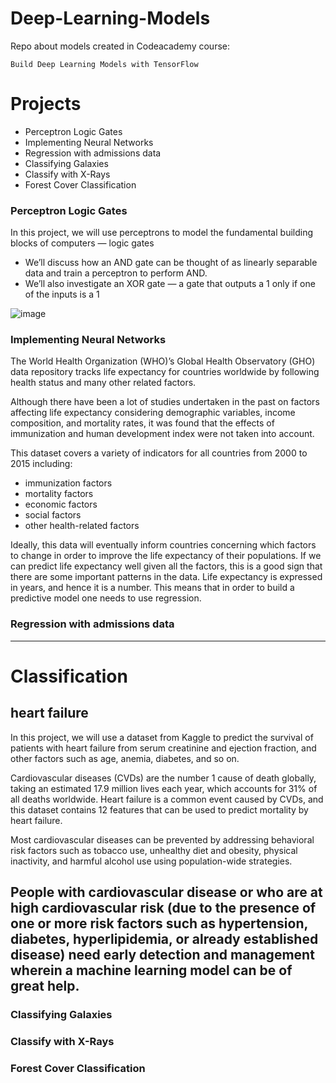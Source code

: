 # Deep-Learning-Models
Repo about models created in Codeacademy course:
    
    Build Deep Learning Models with TensorFlow
# Projects
- Perceptron Logic Gates
- Implementing Neural Networks
- Regression with admissions data
- Classifying Galaxies
- Classify with X-Rays
- Forest Cover Classification

### Perceptron Logic Gates

In this project, we will use perceptrons to model the fundamental building blocks of computers — logic gates
- We’ll discuss how an AND gate can be thought of as linearly separable data and train a perceptron to perform AND.
- We’ll also investigate an XOR gate — a gate that outputs a 1 only if one of the inputs is a 1

![image](https://github.com/user-attachments/assets/7680a2bb-01f8-4dfe-b2b1-27c7020fa35c)


### Implementing Neural Networks
The World Health Organization (WHO)’s Global Health Observatory (GHO) data repository tracks life expectancy for countries worldwide by following health status and many other related factors.

Although there have been a lot of studies undertaken in the past on factors affecting life expectancy considering demographic variables, income composition, and mortality rates, it was found that the effects of immunization and human development index were not taken into account.

This dataset covers a variety of indicators for all countries from 2000 to 2015 including:
- immunization factors
- mortality factors
- economic factors
- social factors
- other health-related factors

Ideally, this data will eventually inform countries concerning which factors to change in order to improve the life expectancy of their populations. If we can predict life expectancy well given all the factors, this is a good sign that there are some important patterns in the data. Life expectancy is expressed in years, and hence it is a number. This means that in order to build a predictive model one needs to use regression.

### Regression with admissions data
---
# Classification
## heart failure
In this project, we will use a dataset from Kaggle to predict the survival of patients with heart failure from serum creatinine and ejection fraction, and other factors such as age, anemia, diabetes, and so on.

Cardiovascular diseases (CVDs) are the number 1 cause of death globally, taking an estimated 17.9 million lives each year, which accounts for 31% of all deaths worldwide. Heart failure is a common event caused by CVDs, and this dataset contains 12 features that can be used to predict mortality by heart failure.

Most cardiovascular diseases can be prevented by addressing behavioral risk factors such as tobacco use, unhealthy diet and obesity, physical inactivity, and harmful alcohol use using population-wide strategies.

People with cardiovascular disease or who are at high cardiovascular risk (due to the presence of one or more risk factors such as hypertension, diabetes, hyperlipidemia, or already established disease) need early detection and management wherein a machine learning model can be of great help.
---
### Classifying Galaxies

### Classify with X-Rays

### Forest Cover Classification
